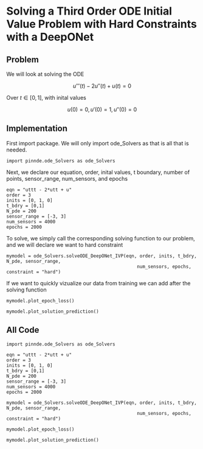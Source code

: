 # Solving a Third Order ODE Initial Value Problem with Hard Constraints with a DeepONet

## Problem
We will look at solving the ODE

$$u'''(t) - 2u''(t) + u(t) = 0$$

Over $t\in[0,1]$, with inital values

$$u(0) = 0, u'(0) = 1, u''(0) = 0$$

## Implementation

First import package. We will only import ode_Solvers as that is all that is needed.

    import pinnde.ode_Solvers as ode_Solvers

Next, we declare our equation, order, inital values, t boundary, number of points, sensor_range, num_sensors, 
and epochs

    eqn = "uttt - 2*utt + u"
    order = 3
    inits = [0, 1, 0]
    t_bdry = [0,1]
    N_pde = 200
    sensor_range = [-3, 3]
    num_sensors = 4000
    epochs = 2000

To solve, we simply call the corresponding solving function to our problem, and we will declare we want
to hard constraint

    mymodel = ode_Solvers.solveODE_DeepONet_IVP(eqn, order, inits, t_bdry, N_pde, sensor_range, 
                                                    num_sensors, epochs, constraint = "hard")

If we want to quickly vizualize our data from training we can add after the solving function

    mymodel.plot_epoch_loss()

    mymodel.plot_solution_prediction()

## All Code

    import pinnde.ode_Solvers as ode_Solvers

    eqn = "uttt - 2*utt + u"
    order = 3
    inits = [0, 1, 0]
    t_bdry = [0,1]
    N_pde = 200
    sensor_range = [-3, 3]
    num_sensors = 4000
    epochs = 2000

    mymodel = ode_Solvers.solveODE_DeepONet_IVP(eqn, order, inits, t_bdry, N_pde, sensor_range, 
                                                    num_sensors, epochs, constraint = "hard")

    mymodel.plot_epoch_loss()

    mymodel.plot_solution_prediction()